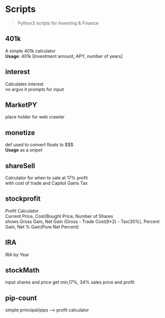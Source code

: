 # Scripts

> Python3 scripts for Investing & Finance

## 401k

A simple 401k calculator  
**Usage**: 401k [Investment amount, APY, number of years]

## interest

Calculates interest  
no argvs it prompts for input

## MarketPY

place holder for web crawler

## monetize

def used to convert floats to $$$  
**Usage** as a _snipet_

## shareSell

Calculator for when to sale at 17% profit  
with cost of trade and Capitol Gains Tax

## stockprofit

Profit Calculator  
Current Price, Cost/Bought Price, Number of Shares  
shows Gross Gain, Net Gain (Gross - Trade Cost(9\*2) - Tax(30%), Percent Gain, Net % Gain(Pure Net Percent)

## IRA

IRA by Year

## stockMath

input shares and price get min,17%, 34% sales price and profit

## pip-count

simple principal/pips --> profit calculator
